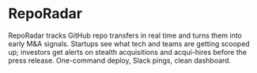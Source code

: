 # RepoRadar
RepoRadar tracks GitHub repo transfers in real time and turns them into early M&amp;A signals. Startups see what tech and teams are getting scooped up; investors get alerts on stealth acquisitions and acqui-hires before the press release. One-command deploy, Slack pings, clean dashboard.

